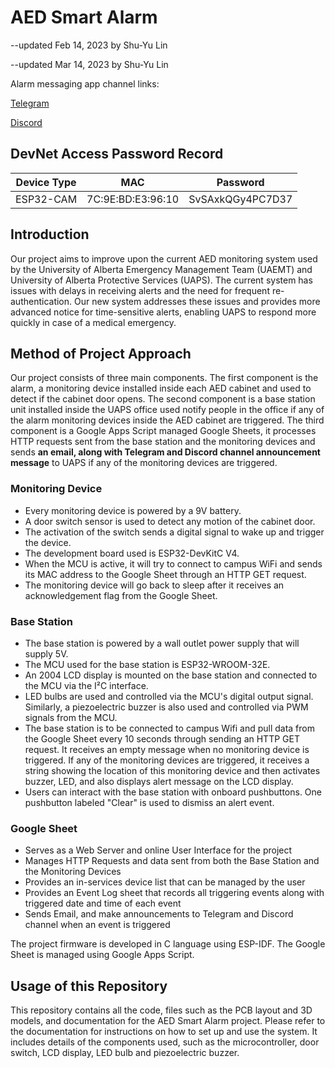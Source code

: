 # AED Smart Alarm

--updated Feb 14, 2023 by Shu-Yu Lin

--updated Mar 14, 2023 by Shu-Yu Lin

Alarm messaging app channel links:

[Telegram](https://t.me/+YDv_uXch1lFhM2Mx)

[Discord](https://discord.gg/8R3kqmZn9D)

## DevNet Access Password Record

| Device Type | MAC               | Password         |
|-------------|-------------------|------------------|
| ESP32-CAM   | 7C:9E:BD:E3:96:10 | SvSAxkQGy4PC7D37 |

## Introduction

Our project aims to improve upon the current AED monitoring system used by the University of Alberta Emergency Management Team (UAEMT) and University of Alberta Protective Services (UAPS). The current system has issues with delays in receiving alerts and the need for frequent re-authentication. Our new system addresses these issues and provides more advanced notice for time-sensitive alerts, enabling UAPS to respond more quickly in case of a medical emergency.

## Method of Project Approach

Our project consists of three main components. The first component is the alarm, a monitoring device installed inside each AED cabinet and used to detect if the cabinet door opens. The second component is a base station unit installed inside the UAPS office used notify people in the office if any of the alarm monitoring devices inside the AED cabinet are triggered. The third component is a Google Apps Script managed Google Sheets, it processes HTTP requests sent from the base station and the monitoring devices and sends **an email, along	with Telegram and Discord channel announcement message** to UAPS if any of the monitoring devices are triggered.

### Monitoring Device

- Every monitoring device is powered by a 9V battery.
- A door switch sensor is used to detect any motion of the cabinet door.
- The activation of the switch sends a digital signal to wake up and trigger the device.
- The development board used is ESP32-DevKitC V4.
- When the MCU is active, it will try to connect to campus WiFi and sends its MAC address to the Google Sheet through an HTTP GET request.
- The monitoring device will go back to sleep after it receives an acknowledgement flag from the Google Sheet.

### Base Station

- The base station is powered by a wall outlet power supply that will supply 5V.
- The MCU used for the base station is ESP32-WROOM-32E.
- An 2004 LCD display is mounted on the base station and connected to the MCU via the I²C interface.
- LED bulbs are used and controlled via the MCU's digital output signal. Similarly, a piezoelectric buzzer is also used and controlled via PWM signals from the MCU.
- The base station is to be connected to campus Wifi and pull data from the Google Sheet every 10 seconds through sending an HTTP GET request. It receives an empty message when no monitoring device is triggered. If any of the monitoring devices are triggered, it receives a string showing the location of this monitoring device and then activates buzzer, LED, and also displays alert message on the LCD display.
- Users can interact with the base station with onboard pushbuttons. One pushbutton labeled "Clear" is used to dismiss an alert event.

### Google Sheet

- Serves as a Web Server and online User Interface for the project
- Manages HTTP Requests and data sent from both the Base Station and the Monitoring Devices
- Provides an in-services device list that can be managed by the user
- Provides an Event Log sheet that records all triggering events along with triggered date and time of each event
- Sends Email, and make announcements to Telegram and Discord channel when an event is triggered

The project firmware is developed in C language using ESP-IDF. The Google Sheet is managed using Google Apps Script.

## Usage of this Repository

This repository contains all the code, files such as the PCB layout and 3D models, and documentation for the AED Smart Alarm project. Please refer to the documentation for instructions on how to set up and use the system. It includes details of the components used, such as the microcontroller, door switch, LCD display, LED bulb and piezoelectric buzzer.
